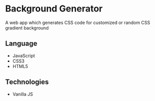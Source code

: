 # Background Generator

A web app which generates CSS code for customized or random CSS gradient background

## Language
- JavaScript
- CSS3
- HTML5

## Technologies
- Vanilla JS